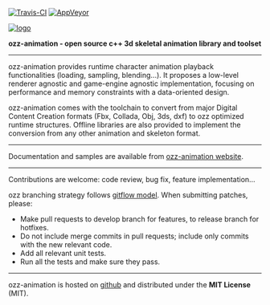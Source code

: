 [![Travis-CI](https://travis-ci.org/guillaumeblanc/ozz-animation.svg?branch=master)](http://travis-ci.org/guillaumeblanc/ozz-animation)
[![AppVeyor](https://ci.appveyor.com/api/projects/status/github/guillaumeblanc/ozz-animation?branch=master&svg=true)](http://ci.appveyor.com/project/guillaumeblanc/ozz-animation)

[![logo](media/icon/ozz-grey-256.png)](http://guillaumeblanc.github.io/ozz-animation/)

**ozz-animation - open source c++ 3d skeletal animation library and toolset**

---

ozz-animation provides runtime character animation playback functionalities (loading, sampling, blending...). It proposes a low-level renderer agnostic and game-engine agnostic implementation, focusing on performance and memory constraints with a data-oriented design.

ozz-animation comes with the toolchain to convert from major Digital Content Creation formats (Fbx, Collada, Obj, 3ds, dxf) to ozz optimized runtime structures. Offline libraries are also provided to implement the conversion from any other animation and skeleton format.

---

Documentation and samples are available from [ozz-animation website](http://guillaumeblanc.github.io/ozz-animation/).

---

Contributions are welcome: code review, bug fix, feature implementation...

ozz branching strategy follows [gitflow model](http://nvie.com/posts/a-successful-git-branching-model/). When submitting patches, please:
  - Make pull requests to develop branch for features, to release branch for hotfixes.
  - Do not include merge commits in pull requests; include only commits with the new relevant code.
  - Add all relevant unit tests.
  - Run all the tests and make sure they pass.

---

ozz-animation is hosted on [github](http://github.com/guillaumeblanc/ozz-animation/) and distributed under the **MIT License** (MIT).